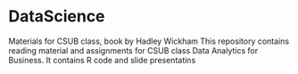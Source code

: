 # DataScience
Materials for CSUB class, book by Hadley Wickham
This repository contains reading material and assignments for CSUB class Data Analytics for Business.
It contains R code and slide presentatins

